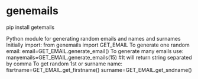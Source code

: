 # genemails
pip install getemails

Python module for generating random emails and names and surnames Initially import:
from genemails import GET_EMAIL
To generate one random email:
email=GET_EMAIL.generate_email()
To generate many emails use:
manyemails=GET_EMAIL.generate_emails(15) #It will return string separated by comma
To get random 1st or surname name:
fisrtname=GET_EMAIL.get_firstname()
surname=GET_EMAIL.get_sndname()
